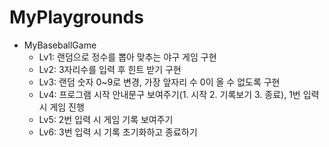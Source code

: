 # MyPlaygrounds

- MyBaseballGame
    - Lv1: 랜덤으로 정수를 뽑아 맞추는 야구 게임 구현
    - Lv2: 3자리수를 입력 후 힌트 받기 구현
    - Lv3: 랜덤 숫자 0~9로 변경, 가장 앞자리 수 0이 올 수 없도록 구현
    - Lv4: 프로그램 시작 안내문구 보여주기(1. 시작 2. 기록보기 3. 종료), 1번 입력 시 게임 진행
    - Lv5: 2번 입력 시 게임 기록 보여주기
    - Lv6: 3번 입력 시 기록 초기화하고 종료하기
